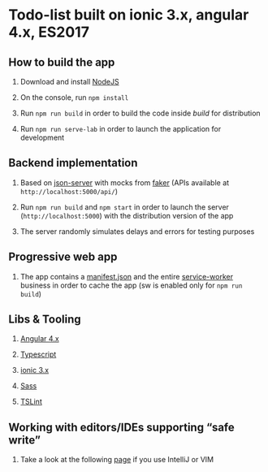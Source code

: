 Todo-list built on ionic 3.x, angular 4.x, ES2017 
=========

## How to build the app

1. Download and install [NodeJS](https://nodejs.org/en/)

2. On the console, run ``npm install``

3. Run ``npm run build`` in order to build the code inside *build* for distribution 

4. Run ``npm run serve-lab`` in order to launch the application for development 

## Backend implementation 

1. Based on [json-server](https://github.com/typicode/json-server) with mocks from [faker](https://github.com/Marak/faker.js) (APIs available at `http://localhost:5000/api/`)

2. Run ``npm run build`` and ``npm start`` in order to launch the server (``http://localhost:5000``) with the distribution version of the app 

3. The server randomly simulates delays and errors for testing purposes

## Progressive web app 

1. The app contains a [manifest.json](https://developers.google.com/web/fundamentals/engage-and-retain/web-app-manifest/) and the entire [service-worker](https://developers.google.com/web/fundamentals/getting-started/primers/service-workers) business in order to cache the app (sw is enabled only for ``npm run build``)

## Libs & Tooling

1. [Angular 4.x](https://angular.io) 

2. [Typescript](https://www.typescriptlang.org/) 

3. [ionic 3.x](http://ionicframework.com) 

4. [Sass](http://sass-lang.com/) 

5. [TSLint](https://palantir.github.io/tslint/) 

## Working with editors/IDEs supporting “safe write”

1. Take a look at the following [page](https://webpack.github.io/docs/webpack-dev-server.html#working-with-editors-ides-supporting-safe-write) if you use IntelliJ or VIM 
